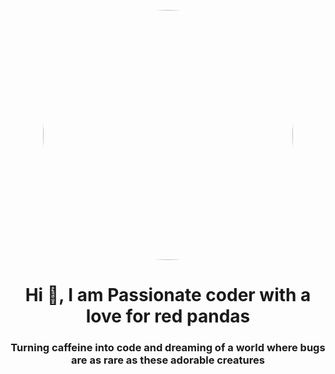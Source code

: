 <p align="center"> 
    <img src='https://geographical.co.uk/wp-content/uploads/panda1200-1.jpg' width='400px' style="border-radius: 100%;">
</p>

<h1 align="center">Hi 👋, I am Passionate coder with a love for red pandas</h1>
<h3 align="center">Turning caffeine into code and dreaming of a world where bugs are as rare as these adorable creatures</h3>

